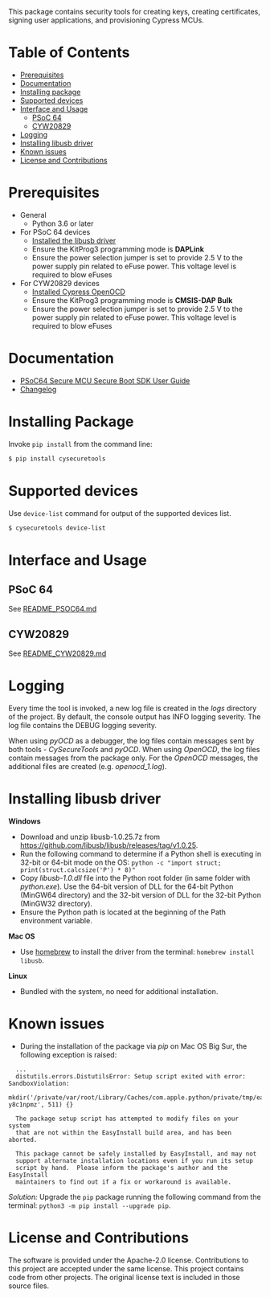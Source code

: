 This package contains security tools for creating keys, creating certificates, signing user applications, and provisioning Cypress MCUs.

# Table of Contents
- [Prerequisites](#prerequisites)
- [Documentation](#documentation)
- [Installing package](#installing-package)
- [Supported devices](#supported-devices)
- [Interface and Usage](#interface-and-usage)
    - [PSoC 64](#psoc-64)
    - [CYW20829](#cyw20829)
- [Logging](#logging)
- [Installing libusb driver](#installing-libusb-driver)
- [Known issues](#known-issues)
- [License and Contributions](#license-and-contributions)

# Prerequisites
* General
  * Python 3.6 or later
* For PSoC 64 devices
  * [Installed the libusb driver](#installing-libusb-driver)
  * Ensure the KitProg3 programming mode is **DAPLink**
  * Ensure the power selection jumper is set to provide 2.5 V to the power supply pin related to eFuse power. This voltage level is required to blow eFuses
* For CYW20829 devices
  * [Installed Cypress OpenOCD](https://github.com/cypresssemiconductorco/openocd/releases)
  * Ensure the KitProg3 programming mode is **CMSIS-DAP Bulk**
  * Ensure the power selection jumper is set to provide 2.5 V to the power supply pin related to eFuse power. This voltage level is required to blow eFuses


# Documentation
* [PSoC64 Secure MCU Secure Boot SDK User Guide](https://www.cypress.com/documentation/software-and-drivers/psoc-64-secure-mcu-secure-boot-sdk-user-guide)
* [Changelog](CHANGELOG.md)

# Installing Package
Invoke `pip install` from the command line:
```bash
$ pip install cysecuretools
```


# Supported devices
Use `device-list` command for output of the supported devices list.
```bash
$ cysecuretools device-list
```


# Interface and Usage
## PSoC 64
See [README_PSOC64.md](docs/README_PSOC64.md)
## CYW20829
See [README_CYW20829.md](docs/README_CYW20829.md)


# Logging
Every time the tool is invoked, a new log file is created in the _logs_ directory of the project. By default, the console output has INFO logging severity. The log file contains the DEBUG logging severity.

When using _pyOCD_ as a debugger, the log files contain messages sent by both tools - _CySecureTools_ and _pyOCD_. When using _OpenOCD_, the log files contain messages from the package only. For the _OpenOCD_ messages, the additional files are created (e.g. _openocd_1.log_).


# Installing libusb driver

**Windows**
  - Download and unzip libusb-1.0.25.7z from https://github.com/libusb/libusb/releases/tag/v1.0.25.
  - Run the following command to determine if a Python shell is executing in 32-bit or 64-bit mode on the OS: `python -c "import struct; print(struct.calcsize('P') * 8)"`
  - Copy *libusb-1.0.dll* file into the Python root folder (in same folder with *python.exe*). Use the 64-bit version of DLL for the 64-bit Python (MinGW64 directory) and the 32-bit version of DLL for the 32-bit Python (MinGW32 directory).
  - Ensure the Python path is located at the beginning of the Path environment variable.

**Mac OS**
  - Use [homebrew](https://brew.sh/) to install the driver from the terminal: `homebrew install libusb`.

**Linux**
  - Bundled with the system, no need for additional installation.


# Known issues
- During the installation of the package via _pip_ on Mac OS Big Sur, the following exception is raised:
```
  ...
  distutils.errors.DistutilsError: Setup script exited with error: SandboxViolation:
  mkdir('/private/var/root/Library/Caches/com.apple.python/private/tmp/easy_install-y8c1npmz', 511) {}

  The package setup script has attempted to modify files on your system
  that are not within the EasyInstall build area, and has been aborted.

  This package cannot be safely installed by EasyInstall, and may not
  support alternate installation locations even if you run its setup
  script by hand.  Please inform the package's author and the EasyInstall
  maintainers to find out if a fix or workaround is available.
```
_Solution:_ Upgrade the `pip` package running the following command from the terminal: `python3 -m pip install --upgrade pip`.

# License and Contributions
The software is provided under the Apache-2.0 license. Contributions to this project are accepted under the same license.
This project contains code from other projects. The original license text is included in those source files.
